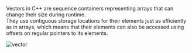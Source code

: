 <p>Vectors in C++ are sequence containers representing arrays that can change their size during runtime. 
  <br>They use contiguous storage locations for their elements just as efficiently as in arrays, which means that their elements can also be accessed using offsets on regular pointers to its elements.
</p>

<img src="https://cdn.mycplus.com/mycplus/wp-content/uploads/2018/03/vectors.jpg" alt="vector">
